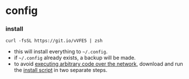 # config

### install

    curl -fsSL https://git.io/vVFE5 | zsh

- this will install everything to `~/.config`.
- if `~/.config` already exists, a backup will be made.
- to avoid [executing arbitrary code over the network][1], download and run the
  [install script][2] in two separate steps.

[1]: https://curlpipesh.tumblr.com
[2]: https://git.io/vVFE5
